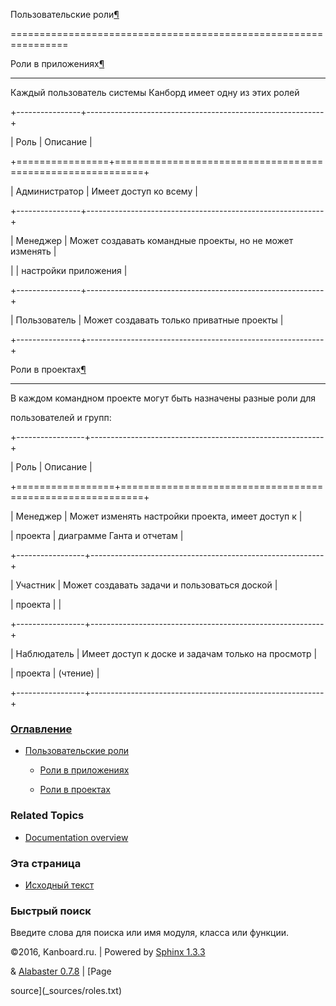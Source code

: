 Пользовательские роли[¶](#user-roles "Ссылка на этот заголовок")

================================================================



Роли в приложениях[¶](#application-roles "Ссылка на этот заголовок")

--------------------------------------------------------------------



Каждый пользователь системы Канборд имеет одну из этих ролей



+----------------+-----------------------------------------------------------+

| Роль           | Описание                                                  |

+================+===========================================================+

| Администратор  | Имеет доступ ко всему                                     |

+----------------+-----------------------------------------------------------+

| Менеджер       | Может создавать командные проекты, но не может изменять   |

|                | настройки приложения                                      |

+----------------+-----------------------------------------------------------+

| Пользователь   | Может создавать только приватные проекты                  |

+----------------+-----------------------------------------------------------+



Роли в проектах[¶](#project-roles "Ссылка на этот заголовок")

-------------------------------------------------------------



В каждом командном проекте могут быть назначены разные роли для

пользователей и групп:



+-----------------+----------------------------------------------------------+

| Роль            | Описание                                                 |

+=================+==========================================================+

| Менеджер        | Может изменять настройки проекта, имеет доступ к         |

| проекта         | диаграмме Ганта и отчетам                                |

+-----------------+----------------------------------------------------------+

| Участник        | Может создавать задачи и пользоваться доской             |

| проекта         |                                                          |

+-----------------+----------------------------------------------------------+

| Наблюдатель     | Имеет доступ к доске и задачам только на просмотр        |

| проекта         | (чтение)                                                 |

+-----------------+----------------------------------------------------------+



### [Оглавление](index.markdown)



-   [Пользовательские роли](#)

    -   [Роли в приложениях](#application-roles)

    -   [Роли в проектах](#project-roles)



### Related Topics



-   [Documentation overview](index.markdown)



### Эта страница



-   [Исходный текст](_sources/roles.txt)



### Быстрый поиск



Введите слова для поиска или имя модуля, класса или функции.



©2016, Kanboard.ru. | Powered by [Sphinx 1.3.3](http://sphinx-doc.org/)

& [Alabaster 0.7.8](https://github.com/bitprophet/alabaster) | [Page

source](_sources/roles.txt)

